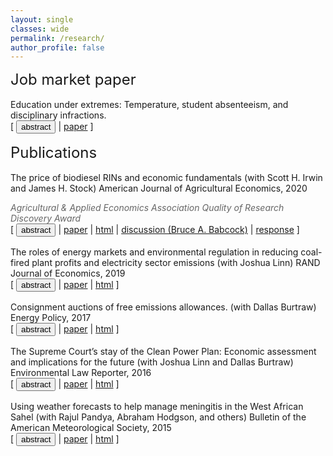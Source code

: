 ```yaml
---
layout: single
classes: wide
permalink: /research/
author_profile: false
---
```


<font size = "5">Job market paper</font>

<p style="margin-bottom:0; margin-top:-1em"> <br />Education under extremes: Temperature, student absenteeism, and disciplinary infractions.</p>
<div class="buttonbar" style="margin-bottom:1rem">[ <button class="btn btn--light-outline" onclick="button(&quot;abs7&quot;)">abstract</button> | <a href="/files/mccormack_jmp.pdf" target="_blank">paper</a> ]</div>
<div class="popup" id="abs7" style="display: none; margin-bottom:1rem; margin-left:1rem">How does student behavior respond to extreme temperatures and who is most affected? Using daily student-level data from a large urban school district, I estimate the causal effect of temperature on two dimensions of student behavior that are predictive of academic and later life outcomes: school absences and disciplinary referrals. Absenteeism increases in response to both hot and cold conditions, particularly for Black and Hispanic students. Hot conditions also increase the likelihood that a student will receive a disciplinary referral, an effect found only among students attending schools without air conditioning. Results suggest that unequal access to air conditioning may exacerbate racial, ethnic, and socioeconomic disparities in school.</div>


<font size = "5">Publications</font>

<p style="margin-bottom:0; margin-top:-1em"> <br />The price of biodiesel RINs and economic fundamentals (with Scott H. Irwin and James H. Stock) American Journal of Agricultural Economics, 2020</p>
<p style="margin-bottom:0; color:#666"><em>Agricultural & Applied Economics Association Quality of Research Discovery Award</em></p>
<div class="buttonbar" style="margin-bottom:1rem">[ <button class="btn btn--light-outline" onclick="button(&quot;abs4&quot;)">abstract</button> | <a href="/files/AJAE_2020.pdf" target="_blank">paper</a> | <a href="https://onlinelibrary.wiley.com/doi/full/10.1002/ajae.12014" target="_blank">html</a> | <a href="/files/AJAE_2020_discussion.pdf" target="_blank">discussion (Bruce A. Babcock)</a> | <a href="/files/AJAE_2020_response.pdf" target="_blank">response</a> ]</div>
<div class="popup" id="abs4" style="display: none; margin-bottom:1rem; border-spacing: 1rem; border-left-width:thin; border-left:  1px solid ; margin-left:1rem">The D4 RIN is the tradable compliance certificate for the biomass-based diesel (BBD) mandate in the renewable fuel standard (RFS). Understanding the price dynamics of the D4 RIN is important for understanding the RFS because its price sets a ceiling on the ethanol RIN (D6) and because some observers have suggested that RIN price fluctuations are too large to be explained by economic theory. We use option pricing theory to develop a model of the D4 RIN in terms of its economic fundamentals: the spread between the price of biodiesel and petroleum diesel and the status of the biodiesel blenders’ tax credit. The resulting D4 fundamental price closely tracks actual D4 prices. We conclude that RIN price volatility arises because of the design of the RFS and intrinsic features of the U.S. fuel supply system.</div>


<p style="margin-bottom:0">The roles of energy markets and environmental regulation in reducing coal-fired plant profits and electricity sector emissions (with Joshua Linn) RAND Journal of Economics, 2019</p>
<div class="buttonbar" style="margin-bottom:1rem">[ <button class="btn btn--light-outline" onclick="button(&quot;abs3&quot;)">abstract</button> | <a href="/files/RAND_2019.pdf" target="_blank">paper</a>  | <a href="https://onlinelibrary.wiley.com/doi/10.1111/1756-2171.12294" target="_blank">html</a> ]</div>
<div class="popup" id="abs3" style="display: none; margin-bottom:1rem; margin-left:1rem">Between 2005 and 2015, US electricity sector emissions of nitrogen oxides and sulfur dioxide, which harm human health and the environment, declined by two thirds, and many coal-fired power plants became unprofitable and retired. Intense public controversy has focused on these changes, but the literature has not identified their underlying causes. Using a new electricity sector model of the US eastern interconnection that accurately reproduces unit operation, emissions, and retirement, we find that electricity consumption and natural gas prices account for nearly all the coal plant profitability declines and resulting retirements. Environmental regulations had little effect on these outcomes.</div>


<p style="margin-bottom:0">Consignment auctions of free emissions allowances. (with Dallas Burtraw) Energy Policy, 2017</p>
<div class="buttonbar" style="margin-bottom:1rem">[ <button class="btn btn--light-outline" onclick="button(&quot;abs5&quot;)">abstract</button> | <a href="/files/EnergyPolicy_2017.pdf" target="_blank">paper</a>  | <a href="https://www.sciencedirect.com/science/article/pii/S0301421517302665" target="_blank">html</a> ]</div>
<div class="popup" id="abs5" style="display: none; margin-bottom:1rem; margin-left:1rem">While the initial distribution of emissions allowances is usually thought to be independent of the emissions outcome, free allocation can affect the efficiency and fairness of allowance trading. Inefficiency may result from thin allowance markets, poor price discovery, and regulatory or organizational complexities that hinder the recognition of opportunity costs. Concerns about fairness may result from intransparency in the process of transferring substantial allowance value. We explore the role of consignment auctions in mitigating these concerns. These revenue-neutral auctions return the financial value of allowances to their original holders while revealing prices and directing allowances to their highest-valued use. They also can be used to support a minimum price when allowances are freely distributed, which may facilitate program linkage. Consignment auctions have minimal administrative costs and do not necessarily involve government. Experience indicates that they can play an important role, especially in new markets.</div>


<p style="margin-bottom:0">The Supreme Court’s stay of the Clean Power Plan: Economic assessment and implications for the future (with Joshua Linn and Dallas Burtraw) Environmental Law Reporter, 2016</p>
<div class="buttonbar" style="margin-bottom:1rem">[ <button class="btn btn--light-outline" onclick="button(&quot;abs1&quot;)">abstract</button> | <a href="/files/ELR_2016.pdf" target="_blank">paper</a>  | <a href="https://www.elr.info/articles/elr-articles/supreme-courts-stay-clean-power-plan-economic-assessment-and-implications" target="_blank">html</a> ]</div>
<div class="popup" id="abs1" style="display: none; margin-bottom:1rem; margin-left:1rem">The Clean Power Plan (CPP) is expected to play an important role in reducing U.S. greenhouse gas emissions. In February 2016, responding to appeals from some of the affected industries and states, the U.S. Supreme Court issued a stay suspending implementation of the CPP until after the judicial review process. Industry groups stated the CPP will pose large and "irreparable" costs to the coal sector during the period of judicial review. However, modeling suggests that because of prevailing market, technological, and policy trends, the CPP will result in near-zero costs beyond current trends until 2025, in part because of the plan's built-in flexibility. These factors and lessons from option theory suggest the stay is economically unjustifiable based on claims of irreparable economic harm to the coal sector. If implementation of the rule proceeds, current trends imply the stay will have little effect on industry's ability to follow the current compliance schedule.</div>


<p style="margin-bottom:0">Using weather forecasts to help manage meningitis in the West African Sahel (with Rajul Pandya, Abraham Hodgson, and others) Bulletin of the American Meteorological Society, 2015</p>
<div class="buttonbar" style="margin-bottom:1rem">[ <button class="btn btn--light-outline" onclick="button(&quot;abs2&quot;)">abstract</button> | <a href="/files/BAMS_2015.pdf" target="_blank">paper</a>  | <a href="https://journals.ametsoc.org/doi/pdf/10.1175/BAMS-D-13-00121.1" target="_blank">html</a> ]</div>
<div class="popup" id="abs2" style="display: none; margin-bottom:1rem; margin-left:1rem">Understanding and acting on the link between weather and meningitis in the Sahel could help improve vaccine distribution and save lives. People living there know that meningitis epidemics occur in the dry season and end after the start of the rainy season. Integrating and analyzing newly available epidemiological and meteorological data quantified this relationship, showing that that the risk of meningitis epidemics climbed from a background level of 2% to a maximum risk of 25% during the dry season. These data also suggested that, of all meteorological variables, relative humidity has the strongest correlation to cases of meningitis.

	<br /><br />Weather acts alongside a complex set of environmental, social, and economic drivers, and a complementary investigation of local and regional knowledge, attitudes, and practices suggested several additional interventions to manage meningitis. These include improved awareness of early meningitis symptoms and vaccinations for farmworkers who migrate seasonally. An economic survey showed that the cost of a single case of meningitis is 3 times the average annual household income, underscoring the need for improved vaccination strategy.

	<br /><br />Using these insights, meteorologists and public health workers developed a tool to guide vaccination decisions. Iterative development allowed a multinational team of public health officials to use the tool while guiding its refinement and directed research toward maximum practical use. That meant focusing on predicting areas where high humidity would naturally end epidemics so vaccines could be moved elsewhere. Using this tool and this approach could have prevented an estimated 24,000 cases of meningitis over a 3-yr period.
</div>

<script>
function button(id) {
  var x = document.getElementById(id);
  var ids = ["abs1", "abs2", "abs3", "abs4", "abs5", "abs7"];
  for(var i = 0; i < ids.length; i++) {
    var item = ids[i];
    if (item != id) {
      document.getElementById(item).style.display = "none";
    } else {
      if (x.style.display === "none") {
        x.style.display = "block"
      } else {
        x.style.display = "none";
      }
    }
  }	
}
</script> 

<script>
document.querySelectorAll('.bracket')
  .forEach(list => {
    const c = list.querySelectorAll('li').length + 1;
    list.style.counterReset = `list ${c}`;
  });
</script>